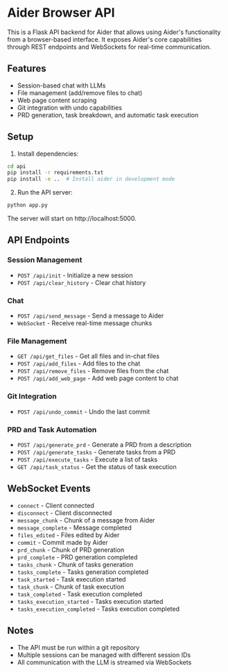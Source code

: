 # Aider Browser API

This is a Flask API backend for Aider that allows using Aider's functionality from a browser-based interface. It exposes Aider's core capabilities through REST endpoints and WebSockets for real-time communication.

## Features

- Session-based chat with LLMs
- File management (add/remove files to chat)
- Web page content scraping
- Git integration with undo capabilities
- PRD generation, task breakdown, and automatic task execution

## Setup

1. Install dependencies:

```bash
cd api
pip install -r requirements.txt
pip install -e ..  # Install aider in development mode
```

2. Run the API server:

```bash
python app.py
```

The server will start on http://localhost:5000.

## API Endpoints

### Session Management

- `POST /api/init` - Initialize a new session
- `POST /api/clear_history` - Clear chat history

### Chat

- `POST /api/send_message` - Send a message to Aider
- `WebSocket` - Receive real-time message chunks

### File Management

- `GET /api/get_files` - Get all files and in-chat files
- `POST /api/add_files` - Add files to the chat
- `POST /api/remove_files` - Remove files from the chat
- `POST /api/add_web_page` - Add web page content to chat

### Git Integration

- `POST /api/undo_commit` - Undo the last commit

### PRD and Task Automation

- `POST /api/generate_prd` - Generate a PRD from a description
- `POST /api/generate_tasks` - Generate tasks from a PRD
- `POST /api/execute_tasks` - Execute a list of tasks
- `GET /api/task_status` - Get the status of task execution

## WebSocket Events

- `connect` - Client connected
- `disconnect` - Client disconnected
- `message_chunk` - Chunk of a message from Aider
- `message_complete` - Message completed
- `files_edited` - Files edited by Aider
- `commit` - Commit made by Aider
- `prd_chunk` - Chunk of PRD generation
- `prd_complete` - PRD generation completed
- `tasks_chunk` - Chunk of tasks generation
- `tasks_complete` - Tasks generation completed
- `task_started` - Task execution started
- `task_chunk` - Chunk of task execution
- `task_completed` - Task execution completed
- `tasks_execution_started` - Tasks execution started
- `tasks_execution_completed` - Tasks execution completed

## Notes

- The API must be run within a git repository
- Multiple sessions can be managed with different session IDs
- All communication with the LLM is streamed via WebSockets 